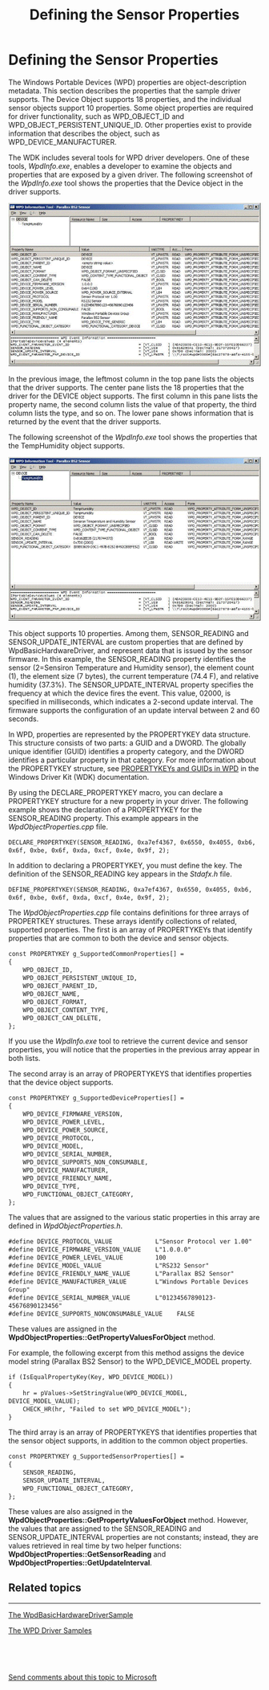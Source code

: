 ﻿---
Description: Defining the Sensor Properties
MS-HAID: 'wpddk.the\_wpdbasichardwaredriver\_property\_definitions'
MSHAttr: 'PreferredLib:/library/windows/hardware'
title: Defining the Sensor Properties
---

# Defining the Sensor Properties


The Windows Portable Devices (WPD) properties are object-description metadata. This section describes the properties that the sample driver supports. The Device Object supports 18 properties, and the individual sensor objects support 10 properties. Some object properties are required for driver functionality, such as WPD\_OBJECT\_ID and WPD\_OBJECT\_PERSISTENT\_UNIQUE\_ID. Other properties exist to provide information that describes the object, such as WPD\_DEVICE\_MANUFACTURER.

The WDK includes several tools for WPD driver developers. One of these tools, *WpdInfo.exe*, enables a developer to examine the objects and properties that are exposed by a given driver. The following screenshot of the *WpdInfo.exe* tool shows the properties that the Device object in the driver supports.

![wpd information tool](images/wpdinfo_device_object.png)

In the previous image, the leftmost column in the top pane lists the objects that the driver supports. The center pane lists the 18 properties that the driver for the DEVICE object supports. The first column in this pane lists the property name, the second column lists the value of that property, the third column lists the type, and so on. The lower pane shows information that is returned by the event that the driver supports.

The following screenshot of the *WpdInfo.exe* tool shows the properties that the TempHumidity object supports.

![the wpd information tool](images/wpdinfo_temphumidity_object.png)

This object supports 10 properties. Among them, SENSOR\_READING and SENSOR\_UPDATE\_INTERVAL are custom properties that are defined by WpdBasicHardwareDriver, and represent data that is issued by the sensor firmware. In this example, the SENSOR\_READING property identifies the sensor (2=Sensiron Temperature and Humidity sensor), the element count (1), the element size (7 bytes), the current temperature (74.4 F), and relative humidity (37.3%). The SENSOR\_UPDATE\_INTERVAL property specifies the frequency at which the device fires the event. This value, 02000, is specified in milliseconds, which indicates a 2-second update interval. The firmware supports the configuration of an update interval between 2 and 60 seconds.

In WPD, properties are represented by the PROPERTYKEY data structure. This structure consists of two parts: a GUID and a DWORD. The globally unique identifier (GUID) identifies a property category, and the DWORD identifies a particular property in that category. For more information about the PROPERTYKEY structure, see [PROPERTYKEYs and GUIDs in WPD](propertykeys-and-guids-in-windows-portable-devices.md) in the Windows Driver Kit (WDK) documentation.

By using the DECLARE\_PROPERTYKEY macro, you can declare a PROPERTYKEY structure for a new property in your driver. The following example shows the declaration of a PROPERTYKEY for the SENSOR\_READING property. This example appears in the *WpdObjectProperties.cpp* file.

```
DECLARE_PROPERTYKEY(SENSOR_READING, 0xa7ef4367, 0x6550, 0x4055, 0xb6, 0x6f, 0xbe, 0x6f, 0xda, 0xcf, 0x4e, 0x9f, 2);
```

In addition to declaring a PROPERTYKEY, you must define the key. The definition of the SENSOR\_READING key appears in the *Stdafx.h* file.

```
DEFINE_PROPERTYKEY(SENSOR_READING, 0xa7ef4367, 0x6550, 0x4055, 0xb6, 0x6f, 0xbe, 0x6f, 0xda, 0xcf, 0x4e, 0x9f, 2);
```

The *WpdObjectProperties.cpp* file contains definitions for three arrays of PROPERTKEY structures. These arrays identify collections of related, supported properties. The first is an array of PROPERTYKEYs that identify properties that are common to both the device and sensor objects.

```
const PROPERTYKEY g_SupportedCommonProperties[] =
{
    WPD_OBJECT_ID,
    WPD_OBJECT_PERSISTENT_UNIQUE_ID,
    WPD_OBJECT_PARENT_ID,
    WPD_OBJECT_NAME,
    WPD_OBJECT_FORMAT,
    WPD_OBJECT_CONTENT_TYPE,
    WPD_OBJECT_CAN_DELETE,
};
```

If you use the *WpdInfo.exe* tool to retrieve the current device and sensor properties, you will notice that the properties in the previous array appear in both lists.

The second array is an array of PROPERTYKEYS that identifies properties that the device object supports.

```
const PROPERTYKEY g_SupportedDeviceProperties[] =
{
    WPD_DEVICE_FIRMWARE_VERSION,
    WPD_DEVICE_POWER_LEVEL,
    WPD_DEVICE_POWER_SOURCE,
    WPD_DEVICE_PROTOCOL,
    WPD_DEVICE_MODEL,
    WPD_DEVICE_SERIAL_NUMBER,
    WPD_DEVICE_SUPPORTS_NON_CONSUMABLE,
    WPD_DEVICE_MANUFACTURER,
    WPD_DEVICE_FRIENDLY_NAME,
    WPD_DEVICE_TYPE,
    WPD_FUNCTIONAL_OBJECT_CATEGORY,
};
```

The values that are assigned to the various static properties in this array are defined in *WpdObjectProperties.h*.

```
#define DEVICE_PROTOCOL_VALUE            L"Sensor Protocol ver 1.00"
#define DEVICE_FIRMWARE_VERSION_VALUE    L"1.0.0.0"
#define DEVICE_POWER_LEVEL_VALUE         100
#define DEVICE_MODEL_VALUE               L"RS232 Sensor"
#define DEVICE_FRIENDLY_NAME_VALUE       L"Parallax BS2 Sensor"
#define DEVICE_MANUFACTURER_VALUE        L"Windows Portable Devices Group"
#define DEVICE_SERIAL_NUMBER_VALUE       L"01234567890123-45676890123456"
#define DEVICE_SUPPORTS_NONCONSUMABLE_VALUE    FALSE

```

These values are assigned in the **WpdObjectProperties::GetPropertyValuesForObject** method.

For example, the following excerpt from this method assigns the device model string (Parallax BS2 Sensor) to the WPD\_DEVICE\_MODEL property.

```
if (IsEqualPropertyKey(Key, WPD_DEVICE_MODEL))
{
    hr = pValues->SetStringValue(WPD_DEVICE_MODEL, DEVICE_MODEL_VALUE);
    CHECK_HR(hr, "Failed to set WPD_DEVICE_MODEL");
}
```

The third array is an array of PROPERTYKEYS that identifies properties that the sensor object supports, in addition to the common object properties.

```
const PROPERTYKEY g_SupportedSensorProperties[] =
{
    SENSOR_READING,
    SENSOR_UPDATE_INTERVAL,
    WPD_FUNCTIONAL_OBJECT_CATEGORY,
};
```

These values are also assigned in the **WpdObjectProperties::GetPropertyValuesForObject** method. However, the values that are assigned to the SENSOR\_READING and SENSOR\_UPDATE\_INTERVAL properties are not constants; instead, they are values retrieved in real time by two helper functions: **WpdObjectProperties::GetSensorReading** and **WpdObjectProperties::GetUpdateInterval**.

## <span id="related_topics"></span>Related topics


****
[The WpdBasicHardwareDriverSample](the-wpdbasichardwaredriver-sample.md)

[The WPD Driver Samples](the-wpd-driver-samples.md)

 

 

[Send comments about this topic to Microsoft](mailto:wsddocfb@microsoft.com?subject=Documentation%20feedback%20[wpd_dk\wpddk]:%20Defining%20the%20Sensor%20Properties%20%20RELEASE:%20%281/5/2017%29&body=%0A%0APRIVACY%20STATEMENT%0A%0AWe%20use%20your%20feedback%20to%20improve%20the%20documentation.%20We%20don't%20use%20your%20email%20address%20for%20any%20other%20purpose,%20and%20we'll%20remove%20your%20email%20address%20from%20our%20system%20after%20the%20issue%20that%20you're%20reporting%20is%20fixed.%20While%20we're%20working%20to%20fix%20this%20issue,%20we%20might%20send%20you%20an%20email%20message%20to%20ask%20for%20more%20info.%20Later,%20we%20might%20also%20send%20you%20an%20email%20message%20to%20let%20you%20know%20that%20we've%20addressed%20your%20feedback.%0A%0AFor%20more%20info%20about%20Microsoft's%20privacy%20policy,%20see%20http://privacy.microsoft.com/default.aspx. "Send comments about this topic to Microsoft")




